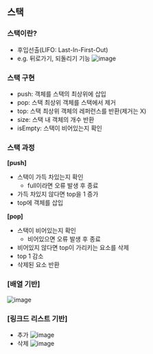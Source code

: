 ## 스택
### 스택이란?
- 후입선출(LIFO: Last-In-First-Out)
- e.g. 뒤로가기, 되돌리기 기능
![image](https://github.com/AucSuSu/CS-study/assets/64372881/01fa144c-f124-4fb1-a5e8-9a5e7a69b08e)

### 스택 구현
- push: 객체를 스택의 최상위에 삽입
- pop: 스택 최상위 객체를 스택에서 제거
- top: 스택 최상위 객체의 레퍼런스를 반환(제거는 X)
- size: 스택 내 객체의 개수 반환
- isEmpty: 스택이 비어있는지 확인

### 스택 과정
**[push]**
- 스택이 가득 차있는지 확인
  - full이라면 오류 발생 후 종료
- 가득 차있지 않다면 top을 1 증가
- top에 객체를 삽입

**[pop]**
- 스택이 비어있는지 확인
  - 비어있으면 오류 발생 후 종료
- 비어있지 않다면 top이 가리키는 요소를 삭제
- top 1 감소
- 삭제된 요소 반환

### [배열 기반]
![image](https://github.com/AucSuSu/CS-study/assets/64372881/6f33095a-e88a-46a9-a425-f9cc194f98cb)

### [링크드 리스트 기반]
- 추가
![image](https://github.com/AucSuSu/CS-study/assets/64372881/09671578-729e-47b6-aa7a-29748bd51e59)
- 삭제
![image](https://github.com/AucSuSu/CS-study/assets/64372881/8c47da89-ff1a-4791-829c-1e60a9e87b6d)
